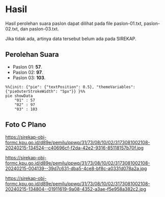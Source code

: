 # Hasil

Hasil perolehan suara paslon dapat dilihat pada file paslon-01.txt, paslon-02.txt, dan paslon-03.txt.

Jika tidak ada, artinya data tersebut belum ada pada SIREKAP.

## Perolehan Suara

 * Paslon 01: **57**.
 * Paslon 02: **97**.
 * Paslon 03: **103**.

```mermaid
%%{init: {"pie": {"textPosition": 0.5}, "themeVariables": {"pieOuterStrokeWidth": "5px"}} }%%
pie showData
    "01" : 57
    "02" : 97
    "03" : 103
```
## Foto C Plano

https://sirekap-obj-formc.kpu.go.id/d89e/pemilu/ppwp/31/73/08/10/02/3173081002108-20240215-134524--c40696cf-f2da-42e2-9316-85118157b70f.jpg

https://sirekap-obj-formc.kpu.go.id/d89e/pemilu/ppwp/31/73/08/10/02/3173081002108-20240215-004139--39d7c631-dba5-4ce8-bf8c-a0331d078a2a.jpg

https://sirekap-obj-formc.kpu.go.id/d89e/pemilu/ppwp/31/73/08/10/02/3173081002108-20240215-134804--01911619-9a08-4352-a3ae-f5e958a382c2.jpg
